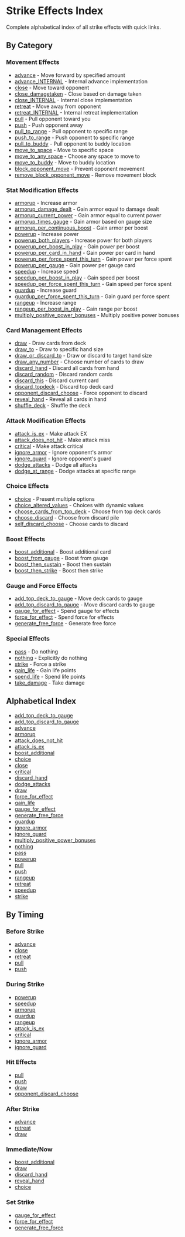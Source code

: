 # Strike Effects Index

Complete alphabetical index of all strike effects with quick links.

## By Category

### Movement Effects
- [advance](movement/advance.md) - Move forward by specified amount
- [advance_INTERNAL](movement/advance_internal.md) - Internal advance implementation
- [close](movement/close.md) - Move toward opponent
- [close_damagetaken](movement/close_damagetaken.md) - Close based on damage taken
- [close_INTERNAL](movement/close_internal.md) - Internal close implementation
- [retreat](movement/retreat.md) - Move away from opponent
- [retreat_INTERNAL](movement/retreat_internal.md) - Internal retreat implementation
- [pull](movement/pull.md) - Pull opponent toward you
- [push](movement/push.md) - Push opponent away
- [pull_to_range](movement/pull_to_range.md) - Pull opponent to specific range
- [push_to_range](movement/push_to_range.md) - Push opponent to specific range
- [pull_to_buddy](movement/pull_to_buddy.md) - Pull opponent to buddy location
- [move_to_space](movement/move_to_space.md) - Move to specific space
- [move_to_any_space](movement/move_to_any_space.md) - Choose any space to move to
- [move_to_buddy](movement/move_to_buddy.md) - Move to buddy location
- [block_opponent_move](movement/block_opponent_move.md) - Prevent opponent movement
- [remove_block_opponent_move](movement/remove_block_opponent_move.md) - Remove movement block

### Stat Modification Effects
- [armorup](stats/armorup.md) - Increase armor
- [armorup_damage_dealt](stats/armorup_damage_dealt.md) - Gain armor equal to damage dealt
- [armorup_current_power](stats/armorup_current_power.md) - Gain armor equal to current power
- [armorup_times_gauge](stats/armorup_times_gauge.md) - Gain armor based on gauge size
- [armorup_per_continuous_boost](stats/armorup_per_continuous_boost.md) - Gain armor per boost
- [powerup](stats/powerup.md) - Increase power
- [powerup_both_players](stats/powerup_both_players.md) - Increase power for both players
- [powerup_per_boost_in_play](stats/powerup_per_boost_in_play.md) - Gain power per boost
- [powerup_per_card_in_hand](stats/powerup_per_card_in_hand.md) - Gain power per card in hand
- [powerup_per_force_spent_this_turn](stats/powerup_per_force_spent_this_turn.md) - Gain power per force spent
- [powerup_per_gauge](stats/powerup_per_gauge.md) - Gain power per gauge card
- [speedup](stats/speedup.md) - Increase speed
- [speedup_per_boost_in_play](stats/speedup_per_boost_in_play.md) - Gain speed per boost
- [speedup_per_force_spent_this_turn](stats/speedup_per_force_spent_this_turn.md) - Gain speed per force spent
- [guardup](stats/guardup.md) - Increase guard
- [guardup_per_force_spent_this_turn](stats/guardup_per_force_spent_this_turn.md) - Gain guard per force spent
- [rangeup](stats/rangeup.md) - Increase range
- [rangeup_per_boost_in_play](stats/rangeup_per_boost_in_play.md) - Gain range per boost
- [multiply_positive_power_bonuses](stats/multiply_positive_power_bonuses.md) - Multiply positive power bonuses

### Card Management Effects
- [draw](cards/draw.md) - Draw cards from deck
- [draw_to](cards/draw_to.md) - Draw to specific hand size
- [draw_or_discard_to](cards/draw_or_discard_to.md) - Draw or discard to target hand size
- [draw_any_number](cards/draw_any_number.md) - Choose number of cards to draw
- [discard_hand](cards/discard_hand.md) - Discard all cards from hand
- [discard_random](cards/discard_random.md) - Discard random cards
- [discard_this](cards/discard_this.md) - Discard current card
- [discard_topdeck](cards/discard_topdeck.md) - Discard top deck card
- [opponent_discard_choose](cards/opponent_discard_choose.md) - Force opponent to discard
- [reveal_hand](cards/reveal_hand.md) - Reveal all cards in hand
- [shuffle_deck](cards/shuffle_deck.md) - Shuffle the deck

### Attack Modification Effects
- [attack_is_ex](attack/attack_is_ex.md) - Make attack EX
- [attack_does_not_hit](attack/attack_does_not_hit.md) - Make attack miss
- [critical](attack/critical.md) - Make attack critical
- [ignore_armor](attack/ignore_armor.md) - Ignore opponent's armor
- [ignore_guard](attack/ignore_guard.md) - Ignore opponent's guard
- [dodge_attacks](attack/dodge_attacks.md) - Dodge all attacks
- [dodge_at_range](attack/dodge_at_range.md) - Dodge attacks at specific range

### Choice Effects
- [choice](choice/choice.md) - Present multiple options
- [choice_altered_values](choice/choice_altered_values.md) - Choices with dynamic values
- [choose_cards_from_top_deck](choice/choose_cards_from_top_deck.md) - Choose from top deck cards
- [choose_discard](choice/choose_discard.md) - Choose from discard pile
- [self_discard_choose](choice/self_discard_choose.md) - Choose cards to discard

### Boost Effects
- [boost_additional](boost/boost_additional.md) - Boost additional card
- [boost_from_gauge](boost/boost_from_gauge.md) - Boost from gauge
- [boost_then_sustain](boost/boost_then_sustain.md) - Boost then sustain
- [boost_then_strike](boost/boost_then_strike.md) - Boost then strike

### Gauge and Force Effects
- [add_top_deck_to_gauge](gauge/add_top_deck_to_gauge.md) - Move deck cards to gauge
- [add_top_discard_to_gauge](gauge/add_top_discard_to_gauge.md) - Move discard cards to gauge
- [gauge_for_effect](gauge/gauge_for_effect.md) - Spend gauge for effects
- [force_for_effect](gauge/force_for_effect.md) - Spend force for effects
- [generate_free_force](gauge/generate_free_force.md) - Generate free force

### Special Effects
- [pass](special/pass.md) - Do nothing
- [nothing](special/nothing.md) - Explicitly do nothing
- [strike](special/strike.md) - Force a strike
- [gain_life](special/gain_life.md) - Gain life points
- [spend_life](special/spend_life.md) - Spend life points
- [take_damage](special/take_damage.md) - Take damage

## Alphabetical Index

- [add_top_deck_to_gauge](gauge/add_top_deck_to_gauge.md)
- [add_top_discard_to_gauge](gauge/add_top_discard_to_gauge.md)
- [advance](movement/advance.md)
- [armorup](stats/armorup.md)
- [attack_does_not_hit](attack/attack_does_not_hit.md)
- [attack_is_ex](attack/attack_is_ex.md)
- [boost_additional](boost/boost_additional.md)
- [choice](choice/choice.md)
- [close](movement/close.md)
- [critical](attack/critical.md)
- [discard_hand](cards/discard_hand.md)
- [dodge_attacks](attack/dodge_attacks.md)
- [draw](cards/draw.md)
- [force_for_effect](gauge/force_for_effect.md)
- [gain_life](special/gain_life.md)
- [gauge_for_effect](gauge/gauge_for_effect.md)
- [generate_free_force](gauge/generate_free_force.md)
- [guardup](stats/guardup.md)
- [ignore_armor](attack/ignore_armor.md)
- [ignore_guard](attack/ignore_guard.md)
- [multiply_positive_power_bonuses](stats/multiply_positive_power_bonuses.md)
- [nothing](special/nothing.md)
- [pass](special/pass.md)
- [powerup](stats/powerup.md)
- [pull](movement/pull.md)
- [push](movement/push.md)
- [rangeup](stats/rangeup.md)
- [retreat](movement/retreat.md)
- [speedup](stats/speedup.md)
- [strike](special/strike.md)

## By Timing

### Before Strike
- [advance](movement/advance.md)
- [close](movement/close.md)
- [retreat](movement/retreat.md)
- [pull](movement/pull.md)
- [push](movement/push.md)

### During Strike
- [powerup](stats/powerup.md)
- [speedup](stats/speedup.md)
- [armorup](stats/armorup.md)
- [guardup](stats/guardup.md)
- [rangeup](stats/rangeup.md)
- [attack_is_ex](attack/attack_is_ex.md)
- [critical](attack/critical.md)
- [ignore_armor](attack/ignore_armor.md)
- [ignore_guard](attack/ignore_guard.md)

### Hit Effects
- [pull](movement/pull.md)
- [push](movement/push.md)
- [draw](cards/draw.md)
- [opponent_discard_choose](cards/opponent_discard_choose.md)

### After Strike
- [advance](movement/advance.md)
- [retreat](movement/retreat.md)
- [draw](cards/draw.md)

### Immediate/Now
- [boost_additional](boost/boost_additional.md)
- [draw](cards/draw.md)
- [discard_hand](cards/discard_hand.md)
- [reveal_hand](cards/reveal_hand.md)
- [choice](choice/choice.md)

### Set Strike
- [gauge_for_effect](gauge/gauge_for_effect.md)
- [force_for_effect](gauge/force_for_effect.md)
- [generate_free_force](gauge/generate_free_force.md)